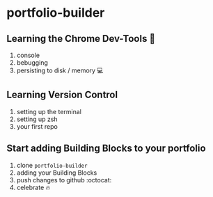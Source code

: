 # portfolio-builder

## Learning the Chrome Dev-Tools :wrench:

1. console
1. bebugging
1. persisting to disk / memory :computer:

## Learning Version Control

1. setting up the terminal
1. setting up zsh
1. your first repo


## Start adding Building Blocks to your portfolio

1. clone `portfolio-builder`
1. adding your Building Blocks
1. push changes to github :octocat:
1. celebrate :fire: